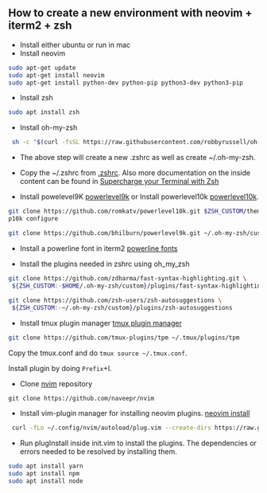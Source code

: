 ## How to create a new environment with neovim + iterm2 + zsh

- Install either ubuntu or run in mac
- Install neovim
```sh
sudo apt-get update
sudo apt-get install neovim
sudo apt-get install python-dev python-pip python3-dev python3-pip
```
- Install zsh
```sh
sudo apt install zsh
```

- Install oh-my-zsh
```sh
 sh -c "$(curl -fsSL https://raw.githubusercontent.com/robbyrussell/oh-my-zsh/master/tools/install.sh)"
 ```
 
 - The above step will create a new .zshrc as well as create ~/.oh-my-zsh. 

- Copy the ~/.zshrc from [.zshrc](https://github.com/naveepr/dotfiles/blob/main/.zshrc). 
 Also more documentation on the inside content can be found in [Supercharge your Terminal with Zsh
](https://callstack.com/blog/supercharge-your-terminal-with-zsh/)

 - Install powelevel9K [powerlevel9k](https://medium.com/@alex285/get-powerlevel9k-the-most-cool-linux-shell-ever-1c38516b0caa) or Install powerlevel10k [powerlevel10k](https://gist.github.com/kevin-smets/8568070). 
 ```sh
 git clone https://github.com/romkatv/powerlevel10k.git $ZSH_CUSTOM/themes/powerlevel10k
 p10k configure
 ```
 ```sh
 git clone https://github.com/bhilburn/powerlevel9k.git ~/.oh-my-zsh/custom/themes/powerlevel9k
 ```
 - Install a powerline font in iterm2 [powerline fonts](https://medium.com/@Clovis_app/configuration-of-a-beautiful-efficient-terminal-and-prompt-on-osx-in-7-minutes-827c29391961)
 
 - Install the plugins needed in zshrc using oh_my_zsh
 ```sh
 git clone https://github.com/zdharma/fast-syntax-highlighting.git \
  ${ZSH_CUSTOM:-$HOME/.oh-my-zsh/custom}/plugins/fast-syntax-highlighting
  
 git clone https://github.com/zsh-users/zsh-autosuggestions \
  ${ZSH_CUSTOM:-~/.oh-my-zsh/custom}/plugins/zsh-autosuggestions
 ```
 
 - Install tmux plugin manager [tmux plugin manager](https://github.com/tmux-plugins/tpm)
 ```sh
 git clone https://github.com/tmux-plugins/tpm ~/.tmux/plugins/tpm
 ```
 Copy the tmux.conf and do `tmux source ~/.tmux.conf`.
 
 Install plugin by doing `Prefix`+I.
 
 - Clone [nvim](https://github.com/naveepr/nvim) repository
 ```
 git clone https://github.com/naveepr/nvim
 ```
 
 - Install vim-plugin manager for installing neovim plugins. [neovim install](https://www.linode.com/docs/guides/how-to-install-neovim-and-plugins-with-vim-plug/)

 ```sh
  curl -fLo ~/.config/nvim/autoload/plug.vim --create-dirs https://raw.githubusercontent.com/junegunn/vim-plug/master/plug.vim
 ```
 
 - Run plugInstall inside init.vim to install the plugins. The dependencies or errors needed to be resolved by installing them.
 ```sh
 sudo apt install yarn
 sudo apt install npm
 sudo apt install node
 ```
 
 
